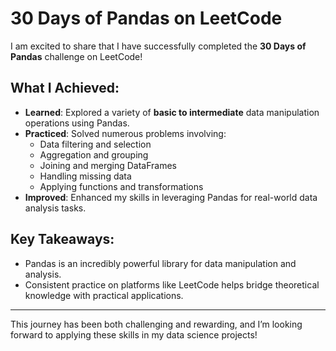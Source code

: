 # 30 Days of Pandas on LeetCode

I am excited to share that I have successfully completed the **30 Days of Pandas** challenge on LeetCode!

## What I Achieved:
- **Learned**: Explored a variety of **basic to intermediate** data manipulation operations using Pandas.
- **Practiced**: Solved numerous problems involving:
  - Data filtering and selection
  - Aggregation and grouping
  - Joining and merging DataFrames
  - Handling missing data
  - Applying functions and transformations
- **Improved**: Enhanced my skills in leveraging Pandas for real-world data analysis tasks.

## Key Takeaways:
- Pandas is an incredibly powerful library for data manipulation and analysis.
- Consistent practice on platforms like LeetCode helps bridge theoretical knowledge with practical applications.

---

This journey has been both challenging and rewarding, and I’m looking forward to applying these skills in my data science projects!
